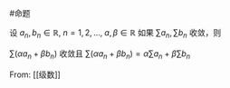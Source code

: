 #命题 

设 $a_{n},b_{n}\in \mathbb{R},\;n=1,2,\dots,\;a,\beta \in \mathbb{R}$ 如果 $\sum a_{n},\sum b_{n}$ 收敛，则

$\sum(\alpha a_{n}+\beta b_{n})$ 收敛且 $\sum(\alpha a_{n}+\beta b_{n})=\alpha\sum a_{n}+\beta\sum b_{n}$

From: [[级数]]
